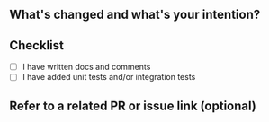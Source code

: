 <!-- Following the [contributing guidelines](https://github.com/singularity-data/risingwave/blob/main/CONTRIBUTING.md) will make it easier for us to review and accept your PR. -->

## What's changed and what's your intention?


## Checklist

- [ ] I have written docs and comments
- [ ] I have added unit tests and/or integration tests

## Refer to a related PR or issue link (optional)
